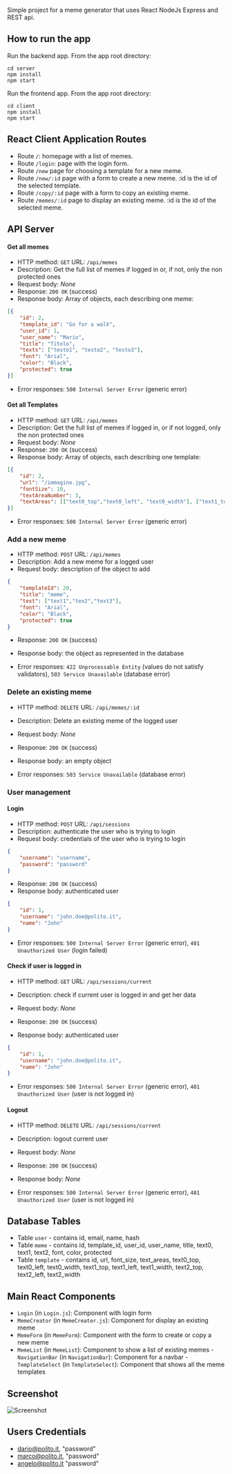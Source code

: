Simple project for a meme generator that uses React NodeJs Express and REST api.

## How to run the app

Run the backend app. From the app root directory:

```
cd server
npm install
npm start
```

Run the frontend app. From the app root directory:

```
cd client
npm install
npm start
```

## React Client Application Routes

- Route `/`: homepage with a list of memes.
- Route `/login`: page with the login form.
- Route `/new` page for choosing a template for a new meme.
- Route `/new/:id` page with a form to create a new meme. :id is the id of the selected template.
- Route `/copy/:id` page with a form to copy an existing meme.
- Route `/memes/:id` page to display an existing meme. :id is the id of the selected meme.

## API Server

#### Get all memes

- HTTP method: `GET` URL: `/api/memes`
- Description: Get the full list of memes if logged in or, if not, only the non protected ones
- Request body: _None_
- Response: `200 OK` (success)
- Response body: Array of objects, each describing one meme:

```JSON
[{
    "id": 2,
    "template_id": "Go for a walk",
    "user_id": 1,
    "user_name": "Mario",
    "title": "Titolo",
    "texts": ["testo1", "testo2", "testo3"],
    "font": "Arial",
    "color": "Black",
    "protected": true
}]
```

- Error responses: `500 Internal Server Error` (generic error)

#### Get all Templates

- HTTP method: `GET` URL: `/api/memes`
- Description: Get the full list of memes if logged in, or if not logged, only the non protected ones
- Request body: _None_
- Response: `200 OK` (success)
- Response body: Array of objects, each describing one template:

```JSON
[{
    "id": 2,
    "url": "/immagine.jpg",
    "fontSize": 10,
    "textAreaNumber": 3,
    "textAreas": [["text0_top","text0_left", "text0_width"], ["text1_top", "text1_left", "text1_width"], ["text2_top", "text2_left", "text2_width"]]
}]
```

- Error responses: `500 Internal Server Error` (generic error)

### Add a new meme

- HTTP method: `POST` URL: `/api/memes`
- Description: Add a new meme for a logged user
- Request body: description of the object to add

```JSON
{
    "templateId": 20,
    "title": "meme",
    "text": ["text1","tex2","text3"],
    "font": "Arial",
    "color": "Black",
    "protected": true
}
```

- Response: `200 OK` (success)
- Response body: the object as represented in the database

- Error responses: `422 Unprocessable Entity` (values do not satisfy validators), `503 Service Unavailable` (database error)

### Delete an existing meme

- HTTP method: `DELETE` URL: `/api/memes/:id`
- Description: Delete an existing meme of the logged user
- Request body: _None_

- Response: `200 OK` (success)
- Response body: an empty object

- Error responses: `503 Service Unavailable` (database error)

### User management

#### Login

- HTTP method: `POST` URL: `/api/sessions`
- Description: authenticate the user who is trying to login
- Request body: credentials of the user who is trying to login

```JSON
{
    "username": "username",
    "password": "password"
}
```

- Response: `200 OK` (success)
- Response body: authenticated user

```JSON
{
    "id": 1,
    "username": "john.doe@polito.it",
    "name": "John"
}
```

- Error responses: `500 Internal Server Error` (generic error), `401 Unauthorized User` (login failed)

#### Check if user is logged in

- HTTP method: `GET` URL: `/api/sessions/current`
- Description: check if current user is logged in and get her data
- Request body: _None_
- Response: `200 OK` (success)

- Response body: authenticated user

```JSON
{
    "id": 1,
    "username": "john.doe@polito.it",
    "name": "John"
}
```

- Error responses: `500 Internal Server Error` (generic error), `401 Unauthorized User` (user is not logged in)

#### Logout

- HTTP method: `DELETE` URL: `/api/sessions/current`
- Description: logout current user
- Request body: _None_
- Response: `200 OK` (success)

- Response body: _None_

- Error responses: `500 Internal Server Error` (generic error), `401 Unauthorized User` (user is not logged in)

## Database Tables

- Table `user` - contains id, email, name, hash
- Table `meme` - contains id, template_id, user_id, user_name, title, text0, text1, text2, font, color, protected
- Table `template` - contains id, url, font_size, text_areas, text0_top, text0_left, text0_width, text1_top, text1_left, text1_width, text2_top, text2_left, text2_width

## Main React Components

- `Login` (in `Login.js`): Component with login form
- `MemeCreator` (in `MemeCreator.js`): Component for display an existing meme
- `MemeForm` (in `MemeForm`): Component with the form to create or copy a new meme
- `MemeList` (in `MemeList`): Component to show a list of existing memes -`NavigationBar` (in `NavigationBar`): Component for a navbar -`TemplateSelect` (in `TemplateSelect`): Component that shows all the meme templates

## Screenshot

![Screenshot](./img/screenshot.png)

## Users Credentials

- dario@polito.it, "password"
- marco@polito.it, "password"
- angelo@polito.it "password"
